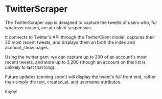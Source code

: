# TwitterScraper

The TwitterScraper app is designed to capture the tweets of users who, for whatever reason, are at risk of suspension.

 It connects to Twitter's API through the TwitterClient model, captures their 20 most recent tweets, and displays them on both the index and account_show pages.

 Using the twitter gem, we can capture up to 200 of an account's most recent tweets, and store up to 3,200 (though an account on this list is unlikely to last that long).

 Future updates (coming soon!) will display the tweet's full front end, rather than simply the text, created_at, and username attributes.

Enjoy!
